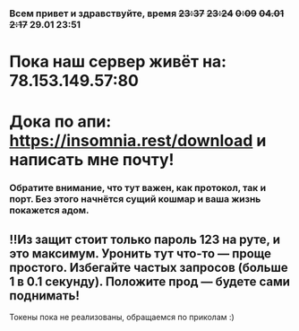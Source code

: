 ### Всем привет и здравствуйте, время ~~23:37~~ ~~23:24~~ ~~0:09~~ ~~04.01 2:17~~ 29.01 23:51

# Пока наш сервер живёт на: 78.153.149.57:80

# Дока по апи: https://insomnia.rest/download и написать мне почту!

### Обратите внимание, что тут важен, как протокол, так и порт. Без этого начнётся сущий кошмар и ваша жизнь покажется адом.

## !!Из защит стоит только пароль 123 на руте, и это максимум. Уронить тут что-то — проще простого. Избегайте частых запросов (больше 1 в 0.1 секунду). Положите прод — будете сами поднимать!

Токены пока не реализованы, обращаемся по приколам :)
